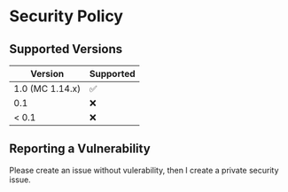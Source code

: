 # Security Policy

## Supported Versions

| Version         | Supported          |
| --------------- | ------------------ |
| 1.0 (MC 1.14.x) | :white_check_mark: |
| 0.1             | :x:                |
| < 0.1           | :x:                |

## Reporting a Vulnerability
Please create an issue without vulerability, then I create a private security issue.
